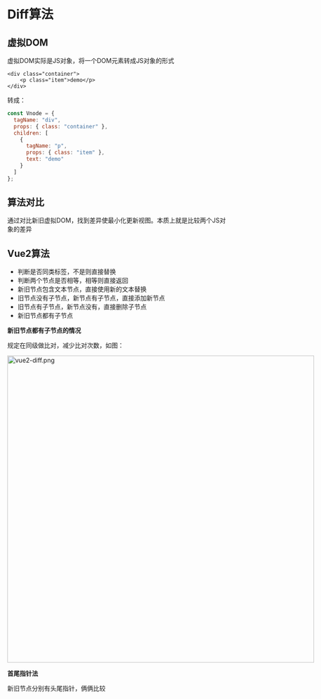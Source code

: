 # Diff算法

## 虚拟DOM

虚拟DOM实际是JS对象，将一个DOM元素转成JS对象的形式

```vue
<div class="container">
    <p class="item">demo</p>
</div>
```

转成：

```js
const Vnode = {
  tagName: "div",
  props: { class: "container" },
  children: [
    {
      tagName: "p",
      props: { class: "item" },
      text: "demo"
    }
  ]
};
```

## 算法对比

通过对比新旧虚拟DOM，找到差异使最小化更新视图。本质上就是比较两个JS对象的差异

## Vue2算法

- 判断是否同类标签，不是则直接替换
- 判断两个节点是否相等，相等则直接返回
- 新旧节点包含文本节点，直接使用新的文本替换
- 旧节点没有子节点，新节点有子节点，直接添加新节点
- 旧节点有子节点，新节点没有，直接删除子节点
- 新旧节点都有子节点

**新旧节点都有子节点的情况**

规定在同级做比对，减少比对次数，如图：

<img src="http://zhongxk.com/blogImg/vue2-diff.png" title="vue2-diff.png" alt="vue2-diff.png" width="700px" style="max-width: none" />

**首尾指针法**

新旧节点分别有头尾指针，俩俩比较
